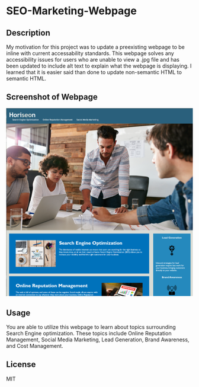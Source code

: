 # SEO-Marketing-Webpage

## Description

My motivation for this project was to update a preexisting webpage to be inline with current accessability standards.
This webpage solves any accessibility issues for users who are unable to view a .jpg file and has been updated to include alt text to explain what the webpage is displaying.
I learned that it is easier said than done to update non-semantic HTML to semantic HTML.

## Screenshot of Webpage


  ![Screenshot of webpage](./assets/images/SEO-Webpage.png)

## Usage

You are able to utilize this webpage to learn about topics surrounding Search Engine optimization. These topics include Online Reputation Management, Social Media Marketing, Lead Generation, Brand Awareness, and Cost Management.

## License

MIT


